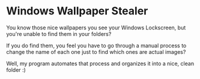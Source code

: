 # Windows Wallpaper Stealer
You know those nice wallpapers you see your Windows Lockscreen,
but you're unable to find them in your folders?

If you do find them, you feel you have to go through a manual process
to change the name of each one just to find which ones are actual images?

Well, my program automates that process and organizes it into a
nice, clean folder :)